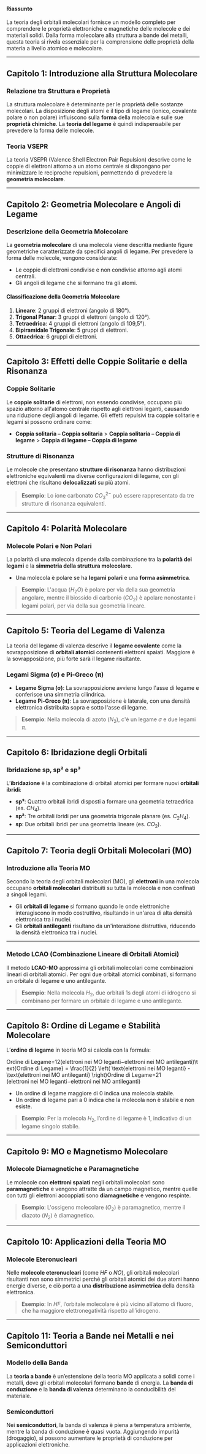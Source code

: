 
#### Riassunto

La teoria degli orbitali molecolari fornisce un modello completo per comprendere le proprietà elettroniche e magnetiche delle molecole e dei materiali solidi. Dalla forma molecolare alla struttura a bande dei metalli, questa teoria si rivela essenziale per la comprensione delle proprietà della materia a livello atomico e molecolare.

---
## Capitolo 1: Introduzione alla Struttura Molecolare

### Relazione tra Struttura e Proprietà

La struttura molecolare è determinante per le proprietà delle sostanze molecolari. La disposizione degli atomi e il tipo di legame (ionico, covalente polare o non polare) influiscono sulla **forma** della molecola e sulle sue **proprietà chimiche**. La **teoria del legame** è quindi indispensabile per prevedere la forma delle molecole.

### Teoria VSEPR

La teoria VSEPR (Valence Shell Electron Pair Repulsion) descrive come le coppie di elettroni attorno a un atomo centrale si dispongano per minimizzare le reciproche repulsioni, permettendo di prevedere la **geometria molecolare**.

---

## Capitolo 2: Geometria Molecolare e Angoli di Legame

### Descrizione della Geometria Molecolare

La **geometria molecolare** di una molecola viene descritta mediante figure geometriche caratterizzate da specifici angoli di legame. Per prevedere la forma delle molecole, vengono considerate:

- Le coppie di elettroni condivise e non condivise attorno agli atomi centrali.
- Gli angoli di legame che si formano tra gli atomi.

#### Classificazione della Geometria Molecolare

1. **Lineare**: 2 gruppi di elettroni (angolo di 180°).
2. **Trigonal Planar**: 3 gruppi di elettroni (angolo di 120°).
3. **Tetraedrica**: 4 gruppi di elettroni (angolo di 109,5°).
4. **Bipiramidale Trigonale**: 5 gruppi di elettroni.
5. **Ottaedrica**: 6 gruppi di elettroni.

---

## Capitolo 3: Effetti delle Coppie Solitarie e della Risonanza

### Coppie Solitarie

Le **coppie solitarie** di elettroni, non essendo condivise, occupano più spazio attorno all'atomo centrale rispetto agli elettroni leganti, causando una riduzione degli angoli di legame. Gli effetti repulsivi tra coppie solitarie e legami si possono ordinare come:

- **Coppia solitaria – Coppia solitaria** > **Coppia solitaria – Coppia di legame** > **Coppia di legame – Coppia di legame**

### Strutture di Risonanza

Le molecole che presentano **strutture di risonanza** hanno distribuzioni elettroniche equivalenti ma diverse configurazioni di legame, con gli elettroni che risultano **delocalizzati** su più atomi.

> **Esempio**: Lo ione carbonato $CO_3^{2-}$ può essere rappresentato da tre strutture di risonanza equivalenti.

---

## Capitolo 4: Polarità Molecolare

### Molecole Polari e Non Polari

La polarità di una molecola dipende dalla combinazione tra la **polarità dei legami** e la **simmetria della struttura molecolare**.

- Una molecola è polare se ha **legami polari** e una **forma asimmetrica**.

> **Esempio**: L'acqua ($H_2O$) è polare per via della sua geometria angolare, mentre il biossido di carbonio ($CO_2$) è apolare nonostante i legami polari, per via della sua geometria lineare.

---

## Capitolo 5: Teoria del Legame di Valenza

La teoria del legame di valenza descrive il **legame covalente** come la sovrapposizione di **orbitali atomici** contenenti elettroni spaiati. Maggiore è la sovrapposizione, più forte sarà il legame risultante.

### Legami Sigma (σ) e Pi-Greco (π)

- **Legame Sigma (σ)**: La sovrapposizione avviene lungo l'asse di legame e conferisce una simmetria cilindrica.
- **Legame Pi-Greco (π)**: La sovrapposizione è laterale, con una densità elettronica distribuita sopra e sotto l'asse di legame.

> **Esempio**: Nella molecola di azoto ($N_2$), c'è un legame $\sigma$ e due legami $\pi$.

---

## Capitolo 6: Ibridazione degli Orbitali

### Ibridazione sp, sp² e sp³

L’**ibridazione** è la combinazione di orbitali atomici per formare nuovi **orbitali ibridi**:

- **sp³**: Quattro orbitali ibridi disposti a formare una geometria tetraedrica (es. $CH_4$).
- **sp²**: Tre orbitali ibridi per una geometria trigonale planare (es. $C_2H_4$).
- **sp**: Due orbitali ibridi per una geometria lineare (es. $CO_2$).

---

## Capitolo 7: Teoria degli Orbitali Molecolari (MO)

### Introduzione alla Teoria MO

Secondo la teoria degli orbitali molecolari (MO), gli **elettroni** in una molecola occupano **orbitali molecolari** distribuiti su tutta la molecola e non confinati a singoli legami.

- Gli **orbitali di legame** si formano quando le onde elettroniche interagiscono in modo costruttivo, risultando in un'area di alta densità elettronica tra i nuclei.
- Gli **orbitali antileganti** risultano da un'interazione distruttiva, riducendo la densità elettronica tra i nuclei.

---

### Metodo LCAO (Combinazione Lineare di Orbitali Atomici)

Il metodo **LCAO-MO** approssima gli orbitali molecolari come combinazioni lineari di orbitali atomici. Per ogni due orbitali atomici combinati, si formano un orbitale di legame e uno antilegante.

> **Esempio**: Nella molecola $H_2$, due orbitali 1s degli atomi di idrogeno si combinano per formare un orbitale di legame e uno antilegante.

---

## Capitolo 8: Ordine di Legame e Stabilità Molecolare

L’**ordine di legame** in teoria MO si calcola con la formula:

Ordine di Legame=12(elettroni nei MO leganti−elettroni nei MO antileganti)\text{Ordine di Legame} = \frac{1}{2} \left( \text{elettroni nei MO leganti} - \text{elettroni nei MO antileganti} \right)Ordine di Legame=21​(elettroni nei MO leganti−elettroni nei MO antileganti)

- Un ordine di legame maggiore di 0 indica una molecola stabile.
- Un ordine di legame pari a 0 indica che la molecola non è stabile e non esiste.

> **Esempio**: Per la molecola $H_2$, l’ordine di legame è 1, indicativo di un legame singolo stabile.

---

## Capitolo 9: MO e Magnetismo Molecolare

### Molecole Diamagnetiche e Paramagnetiche

Le molecole con **elettroni spaiati** negli orbitali molecolari sono **paramagnetiche** e vengono attratte da un campo magnetico, mentre quelle con tutti gli elettroni accoppiati sono **diamagnetiche** e vengono respinte.

> **Esempio**: L'ossigeno molecolare ($O_2$) è paramagnetico, mentre il diazoto ($N_2$) è diamagnetico.

---

## Capitolo 10: Applicazioni della Teoria MO

### Molecole Eteronucleari

Nelle **molecole eteronucleari** (come $HF$ o $NO$), gli orbitali molecolari risultanti non sono simmetrici perché gli orbitali atomici dei due atomi hanno energie diverse, e ciò porta a una **distribuzione asimmetrica** della densità elettronica.

> **Esempio**: In $HF$, l’orbitale molecolare è più vicino all’atomo di fluoro, che ha maggiore elettronegatività rispetto all’idrogeno.

---

## Capitolo 11: Teoria a Bande nei Metalli e nei Semiconduttori

### Modello della Banda

La **teoria a bande** è un’estensione della teoria MO applicata a solidi come i metalli, dove gli orbitali molecolari formano **bande** di energia. La **banda di conduzione** e la **banda di valenza** determinano la conducibilità del materiale.

### Semiconduttori

Nei **semiconduttori**, la banda di valenza è piena a temperatura ambiente, mentre la banda di conduzione è quasi vuota. Aggiungendo impurità (drogaggio), si possono aumentare le proprietà di conduzione per applicazioni elettroniche.